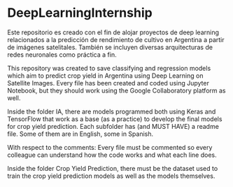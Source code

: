 # DeepLearningInternship
Este repositorio es creado con el fin de alojar proyectos de deep learning relacionados a la predicción de rendimiento de cultivo en Argentina a partir de imágenes satelitales. También se incluyen diversas arquitecturas de redes neuronales como práctica a fin.

This repository was created to save classifying and regression models which aim to predict crop yield in Argentina using Deep Learning on Satellite Images. Every file has been created and coded using Jupyter Notebook, but they should work using the Google Collaboratory platform as well.

Inside the folder IA, there are models programmed both using Keras and TensorFlow that work as a base (as a practice) to develop the final models for crop yield prediction. Each subfolder has (and MUST HAVE) a readme file. Some of them are in English, some in Spanish. 

With respect to the comments: Every file must be commented so every colleague can understand how the code works and what each line does.

Inside the folder Crop Yield Prediction, there must be the dataset used to train the crop yield prediction models as well as the models themselves.


